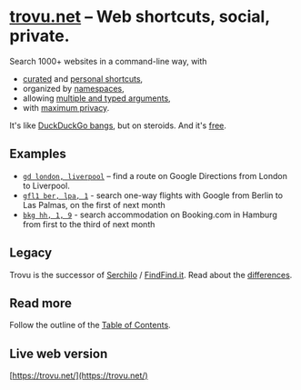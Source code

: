# [trovu.net](https://trovu.net/) – Web shortcuts, social, private.

Search 1000+ websites in a command-line way, with

-   [curated](https://trovu.net/docs/editors/) and [personal shortcuts](https://trovu.net/docs/users/advanced/),
-   organized by [namespaces](https://trovu.net/docs/shortcuts/namespaces/),
-   allowing [multiple and typed arguments](https://trovu.net/docs/shortcuts/url/),
-   with [maximum privacy](https://trovu.net/docs/privacy/).

It's like [DuckDuckGo bangs](https://duckduckgo.com/bangs), but on steroids. And it's [free](https://github.com/trovu/trovu/blob/master/LICENSE).

## Examples

-   [`gd london, liverpool`](https://trovu.net/process/index.html#query=gd+london%2Cliverpool) – find a route on Google Directions from London to Liverpool.
-   [`gfl1 ber, lpa, 1`](https://trovu.net/process/index.html#query=gfl1+ber%2Clpa%2C1) - search one-way flights with Google from Berlin to Las Palmas, on the first of next month
-   [`bkg hh, 1, 9`](https://trovu.net/process/index.html#country=de&language=en&query=bkg+hh%2C1%2C3) - search accommodation on Booking.com in Hamburg from first to the third of next month

## Legacy

Trovu is the successor of [Serchilo](https://github.com/georgjaehnig/serchilo-drupal) / [FindFind.it](https://www.findfind.it/). Read about the [differences](legacy/differences.md).

## Read more

Follow the outline of the [Table of Contents](https://trovu.net/docs/).

## Live web version

[https://trovu.net/](https://trovu.net/)
